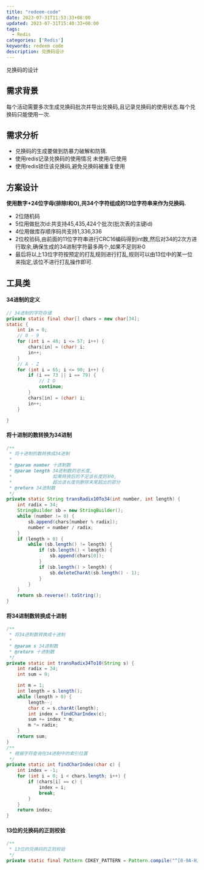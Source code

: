 ```yaml
---
title: "redeem-code"
date: 2023-07-31T11:53:33+08:00
updated: 2023-07-31T15:40:33+08:00
tags:
  - Redis
categories: ['Redis']
keywords: redeem code
description: 兑换码设计
---
```


兑换码的设计

## 需求背景

每个活动需要多次生成兑换码批次并导出兑换码,且记录兑换码的使用状态.每个兑换码只能使用一次.

## 需求分析

- 兑换码的生成要做到防暴力破解和防猜.
- 使用redis记录兑换码的使用情况 未使用/已使用
- 使用redis锁住该兑换码,避免兑换码被重复使用

## 方案设计

**使用数字+24位字母(排除I和O),共34个字符组成的13位字符串来作为兑换码.**

- 2位随机码
- 5位用做批次id:共支持45,435,424个批次(批次表的主键id)
- 4位用做库存顺序码共支持1,336,336
- 2位校验码,由前面的11位字符串进行CRC16编码得到int数,然后对34的2次方进行取余,确保生成的34进制字符最多两个,如果不足则补0
- 最后将以上13位字符按预定的打乱规则进行打乱,规则可以由13位中的某一位来指定,该位不进行打乱操作即可.

## 工具类

#### 34进制的定义

```java
// 34进制的字符存储
private static final char[] chars = new char[34];
static {
    int in = 0;
    // 0 - 9
    for (int i = 48; i <= 57; i++) {
        chars[in] = (char) i;
        in++;
    }
    // A - Z
    for (int i = 65; i <= 90; i++) {
        if (i == 73 || i == 79) {
            // I O
            continue;
        }
        chars[in] = (char) i;
        in++;
    }

}
```

#### 将十进制的数转换为34进制

```java
/**
 * 将十进制的数转换成34进制
 *
 * @param number 十进制数
 * @param length 34进制数的总长度, 
 *               如果转换后的不足该长度则补0, 
 *               超出该长度则删除末尾超出的部分
 * @return 34进制数
 */
private static String transRadix10To34(int number, int length) {
    int radix = 34;
    StringBuilder sb = new StringBuilder();
    while (number != 0) {
        sb.append(chars[number % radix]);
        number = number / radix;
    }
    if (length > 0) {
        while (sb.length() != length) {
            if (sb.length() < length) {
                sb.append(chars[0]);
            }
            if (sb.length() > length) {
                sb.deleteCharAt(sb.length() - 1);
            }
        }
    }
    return sb.reverse().toString();
}
```

#### 将34进制数转换成十进制

```java
/**
 * 将34进制数转换成十进制
 *
 * @param s 34进制数
 * @return 十进制数
 */
private static int transRadix34To10(String s) {
    int radix = 34;
    int sum = 0;

    int m = 1;
    int length = s.length();
    while (length > 0) {
        length--;
        char c = s.charAt(length);
        int index = findCharIndex(c);
        sum += index * m;
        m *= radix;
    }
    return sum;
}
/**
 * 根据字符查询在34进制中的索引位置
 */
private static int findCharIndex(char c) {
    int index = -1;
    for (int i = 0; i < chars.length; i++) {
        if (chars[i] == c) {
            index = i;
            break;
        }
    }
    return index;
}
```

#### 13位的兑换码的正则校验

```java
/**
 * 13位的兑换码的正则校验
 */
private static final Pattern CDKEY_PATTERN = Pattern.compile("^[0-9A-HJ-NP-Z]{13}$");
```